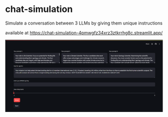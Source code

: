 # chat-simulation
Simulate a conversation between 3 LLMs by giving them unique instructions

available at https://chat-simulation-4pmwgfz34xrz3ztkrrhg8c.streamlit.app/

![picture](streamlit.png)